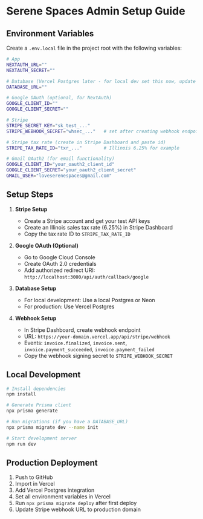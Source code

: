 # Serene Spaces Admin Setup Guide

## Environment Variables

Create a `.env.local` file in the project root with the following variables:

```bash
# App
NEXTAUTH_URL=""
NEXTAUTH_SECRET=""

# Database (Vercel Postgres later - for local dev set this now, update after deploy)
DATABASE_URL=""

# Google OAuth (optional, for NextAuth)
GOOGLE_CLIENT_ID=""
GOOGLE_CLIENT_SECRET=""

# Stripe
STRIPE_SECRET_KEY="sk_test_..."
STRIPE_WEBHOOK_SECRET="whsec_..."   # set after creating webhook endpoint

# Stripe tax rate (create in Stripe Dashboard and paste id)
STRIPE_TAX_RATE_ID="txr_..."        # Illinois 6.25% for example

# Gmail OAuth2 (for email functionality)
GOOGLE_CLIENT_ID="your_oauth2_client_id"
GOOGLE_CLIENT_SECRET="your_oauth2_client_secret"
GMAIL_USER="loveserenespaces@gmail.com"
```

## Setup Steps

1. **Stripe Setup**
   - Create a Stripe account and get your test API keys
   - Create an Illinois sales tax rate (6.25%) in Stripe Dashboard
   - Copy the tax rate ID to `STRIPE_TAX_RATE_ID`

2. **Google OAuth (Optional)**
   - Go to Google Cloud Console
   - Create OAuth 2.0 credentials
   - Add authorized redirect URI: `http://localhost:3000/api/auth/callback/google`

3. **Database Setup**
   - For local development: Use a local Postgres or Neon
   - For production: Use Vercel Postgres

4. **Webhook Setup**
   - In Stripe Dashboard, create webhook endpoint
   - URL: `https://your-domain.vercel.app/api/stripe/webhook`
   - Events: `invoice.finalized`, `invoice.sent`, `invoice.payment_succeeded`, `invoice.payment_failed`
   - Copy the webhook signing secret to `STRIPE_WEBHOOK_SECRET`

## Local Development

```bash
# Install dependencies
npm install

# Generate Prisma client
npx prisma generate

# Run migrations (if you have a DATABASE_URL)
npx prisma migrate dev --name init

# Start development server
npm run dev
```

## Production Deployment

1. Push to GitHub
2. Import in Vercel
3. Add Vercel Postgres integration
4. Set all environment variables in Vercel
5. Run `npx prisma migrate deploy` after first deploy
6. Update Stripe webhook URL to production domain
